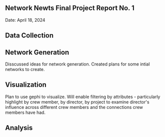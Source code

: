 ## Network Newts Final Project Report No. 1
Date: April 18, 2024

## Data Collection 

## Network Generation
Disscussed ideas for network generation. Created plans for some intial networks to create.
## Visualization
Plan to use gephi to visualize. Will enable filtering by attributes - particularly highlight by crew member, by director, by project to examine director's influence across different crew members and the connections crew members have had.

## Analysis

